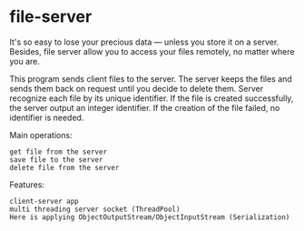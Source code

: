 # file-server

It's so easy to lose your precious data — unless you store it on a server. Besides, file server allow you to access your files remotely, no matter where you are. 


This program sends client files to the server. The server keeps the files and sends them back on request until you decide to delete them.
Server  recognize each file by its unique identifier. If the file is created successfully, the server output an integer identifier. 
If the creation of the file failed, no identifier is needed.

Main operations:

    get file from the server
    save file to the server
    delete file from the server


Features:

    client-server app
    multi threading server socket (ThreadPool)
    Here is applying ObjectOutputStream/ObjectInputStream (Serialization)
